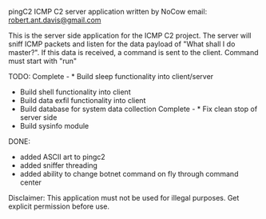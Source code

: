 pingC2 ICMP C2 server application
written by NoCow 
email: robert.ant.davis@gmail.com

This is the server side application for the ICMP C2 project. The server will sniff ICMP packets and listen for the data payload of "What shall I do master?". If this data is received, a command is sent to the client. Command must start with "run"

TODO:
Complete - * Build sleep functionality into client/server
* Build shell functionality into client
* Build data exfil functionality into client
* Build database for system data collection
Complete - * Fix clean stop of server side 
* Build sysinfo module

DONE:
* added ASCII art to pingc2
* added sniffer threading
* added ability to change botnet command on fly through command center

Disclaimer: This application must not be used for illegal purposes. Get explicit permission before use.

